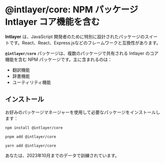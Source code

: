 # @intlayer/core: NPM パッケージ Intlayer コア機能を含む

**Intlayer** は、JavaScript 開発者のために特別に設計されたパッケージのスイートです。React、React、Express.jsなどのフレームワークと互換性があります。

**`@intlayer/core`** パッケージは、複数のパッケージで共有される Intlayer のコア機能を含む NPM パッケージです。主に含まれるのは：

- 翻訳機能
- 辞書機能
- ユーティリティ機能

## インストール

お好みのパッケージマネージャーを使用して必要なパッケージをインストールします：

```bash packageManager="npm"
npm install @intlayer/core
```

```bash packageManager="pnpm"
pnpm add @intlayer/core
```

```bash packageManager="yarn"
yarn add @intlayer/core
```

あなたは、2023年10月までのデータで訓練されています。
